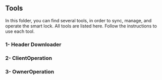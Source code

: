 ## Tools

In this folder, you can find several tools, in order to sync, manage, and operate the smart lock. All tools are listed here. Follow the instructions to use each tool.

### 1- Header Downloader

### 2- ClientOperation

### 3- OwnerOperation

